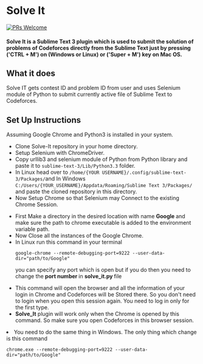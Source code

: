 # Solve It
[![PRs Welcome](https://img.shields.io/badge/PRs-welcome-brightgreen.svg)](http://makeapullrequest.com)

#### Solve It is a Sublime Text 3 plugin which is used to submit the solution of problems of Codeforces directly from the Sublime Text just by pressing ('CTRL + M') on (Windows or Linux) or ('Super + M') key on Mac OS.

## What it does
Solve IT gets contest ID and problem ID from user and uses Selenium module of Python to submit currently active file of Sublime Text to Codeforces.

## Set Up Instructions

Assuming Google Chrome and Python3 is installed in your system.
* Clone Solve-It repository in your home directory.
* Setup Selenium with ChromeDriver.
* Copy urllib3 and selenium module of Python from Python library and paste it to `sublime-text-3/Lib/Python3.3` folder.
* In Linux head over to `/home/{YOUR USERNAME}/.config/sublime-text-3/Packages/`and In Windows 
`C:/Users/{YOUR_USERNAME}/Appdata/Roaming/Sublime Text 3/Packages/` and paste the cloned repository in this directory.
* Now Setup Chrome so that Selenium may Connect to the existing Chrome Session. </li>
<ul>
<li>	First Make a directory in the desired location with name <strong> Google </strong> and make sure the path to chrome executable is added to the environment variable path. </li>

<li> Now Close all the instances of the Google Chrome. </li>
<li> In Linux run this command in your terminal
  
 	google-chrome --remote-debugging-port=9222 --user-data-dir="path/to/Google"
you can specify any port which is open but if you do then you need to change the <strong> port number </strong> in <strong> solve_it.py </strong> file </li>
 	
<li>This command will open the browser and all the information of your login in Chrome and Codeforces will be Stored there. So you don't need to login when you open this session again. You need to log in only for the first type. </li>

<li><strong>Solve_It</strong> plugin will work only when the Chrome is opened by this command. So make sure you open Codeforces in this browser session. </li>
</ul>
<li> You need to do the same thing in Windows. The only thing which change is this command

    chrome.exe --remote-debugging-port=9222 --user-data-dir="path/to/Google"	
</li>
</ul>
